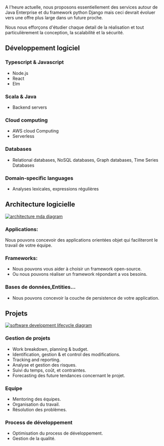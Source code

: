 A l'heure actuelle, nous proposons essentiellement des services autour de Java Enterprise et du framework python Django mais ceci devrait évoluer vers une offre plus large dans un future proche.

Nous nous efforçons d'étudier chaque detail de la réalisation et tout particulièrement la conception, la scalabilité et la sécurité.

## Développement logiciel

### Typescript & Javascript

-   Node.js
-   React
-   Elm

### Scala & Java

-   Backend servers

### Cloud computing

-   AWS cloud Computing
-   Serverless

### Databases

-   Relational databases, NoSQL databases, Graph databases, Time Series Databases

### Domain-specific languages

*   Analyses lexicales, expressions régulières

Architecture logicielle
-----------------------

[![architecture mda diagram](https://media.flairbyte.com/fb2008/en/png/company/8/architecture.v2-105x105.png)](https://media.flairbyte.com/fb2008/en/png/company/8/architecture.v2-594x594.png)

### Applications:

Nous pouvons concevoir des applications orientées objet qui faciliteront le travail de votre équipe.

### Frameworks:

*   Nous pouvons vous aider à choisir un framework open-source.
*   Ou nous pouvons réaliser un framework répondant a vos besoins.

### Bases de données,Entities...

*   Nous pouvons concevoir la couche de persistence de votre application.

Projets
-------

[![software development lifecycle diagram](https://media.flairbyte.com/fb2008/en/png/company/8/projects-105x105.png)](https://media.flairbyte.com/fb2008/en/png/company/8/projects-594x594.png)

### Gestion de projets

*   Work breakdown, planning & budget.
*   Identification, gestion & et control des modifications.
*   Tracking and reporting.
*   Analyse et gestion des risques.
*   Suivi du temps, coût, et contraintes.
*   Forecasting des future tendances concernant le projet.

### Equipe

*   Mentoring des équipes.
*   Organisation du travail.
*   Résolution des problèmes.

### Process de développement

*   Optimisation du process de développement.
*   Gestion de la qualité.